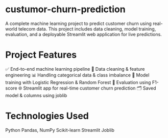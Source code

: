 # custumor-churn-prediction
A complete machine learning project to predict customer churn using real-world telecom data. This project includes data cleaning, model training, evaluation, and a deployable Streamlit web application for live predictions.
# Project Features
✅ End-to-end machine learning pipeline
🧹 Data cleaning & feature engineering
📊 Handling categorical data & class imbalance
🤖 Model training with Logistic Regression & Random Forest
🧠 Evaluation using F1-score
🌐 Streamlit app for real-time customer churn prediction
🗂️ Saved model & columns using joblib

# Technologies Used
Python
Pandas, NumPy
Scikit-learn
Streamlit
Joblib

